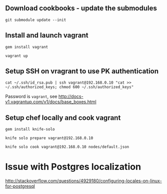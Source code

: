Download cookbooks - update the submodules
------------------------------------------

```shell
git submodule update --init
```

Install and launch vagrant
--------------------------

```shell
gem install vagrant

vagrant up
```

Setup SSH on vragrant to use PK authentication
----------------------------------------------

```shell
cat ~/.ssh/id_rsa.pub | ssh vagrant@192.168.0.10 "cat >> ~/.ssh/authorized_keys; chmod 600 ~/.ssh/authorized_keys"
```

Password is ```vagrant```, see http://docs-v1.vagrantup.com/v1/docs/base_boxes.html

Setup chef locally and cook vagrant
-----------------------------------

```shell
gem install knife-solo

knife solo prepare vagrant@192.168.0.10

knife solo cook vagrant@192.168.0.10 nodes/default.json
```

# Issue with Postgres localization
http://stackoverflow.com/questions/4929180/configuring-locales-on-linux-for-postgresql
